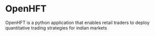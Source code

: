 # OpenHFT

OpenHFT is a python application that enables retail traders to deploy quantitative trading strategies for indian markets
